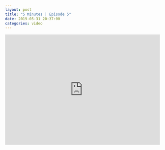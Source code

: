 ```yaml
---
layout: post		
title: "5 Minutes | Episode 5"		
date: 2019-05-31 20:37:00		
categories: video
---
```


<iframe src="https://player.vimeo.com/video/339877924" width="100%" height="360" frameborder="0" allow="autoplay; fullscreen" allowfullscreen></iframe>